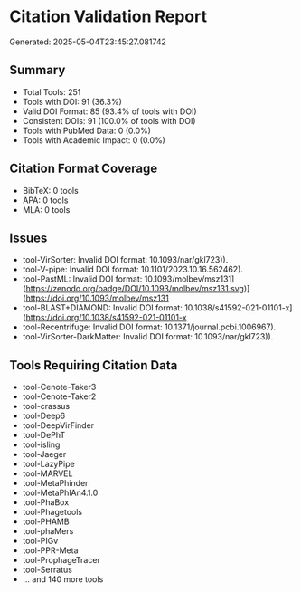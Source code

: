 # Citation Validation Report

Generated: 2025-05-04T23:45:27.081742

## Summary
- Total Tools: 251
- Tools with DOI: 91 (36.3%)
- Valid DOI Format: 85 (93.4% of tools with DOI)
- Consistent DOIs: 91 (100.0% of tools with DOI)
- Tools with PubMed Data: 0 (0.0%)
- Tools with Academic Impact: 0 (0.0%)

## Citation Format Coverage
- BibTeX: 0 tools
- APA: 0 tools
- MLA: 0 tools

## Issues
- tool-VirSorter: Invalid DOI format: 10.1093/nar/gkl723)).
- tool-V-pipe: Invalid DOI format: 10.1101/2023.10.16.562462).
- tool-PastML: Invalid DOI format: 10.1093/molbev/msz131](https://zenodo.org/badge/DOI/10.1093/molbev/msz131.svg)](https://doi.org/10.1093/molbev/msz131
- tool-BLAST+DIAMOND: Invalid DOI format: 10.1038/s41592-021-01101-x](https://doi.org/10.1038/s41592-021-01101-x
- tool-Recentrifuge: Invalid DOI format: 10.1371/journal.pcbi.1006967).
- tool-VirSorter-DarkMatter: Invalid DOI format: 10.1093/nar/gkl723)).

## Tools Requiring Citation Data
- tool-Cenote-Taker3
- tool-Cenote-Taker2
- tool-crassus
- tool-Deep6
- tool-DeepVirFinder
- tool-DePhT
- tool-isling
- tool-Jaeger
- tool-LazyPipe
- tool-MARVEL
- tool-MetaPhinder
- tool-MetaPhlAn4.1.0
- tool-PhaBox
- tool-Phagetools
- tool-PHAMB
- tool-phaMers
- tool-PIGv
- tool-PPR-Meta
- tool-ProphageTracer
- tool-Serratus
- ... and 140 more tools